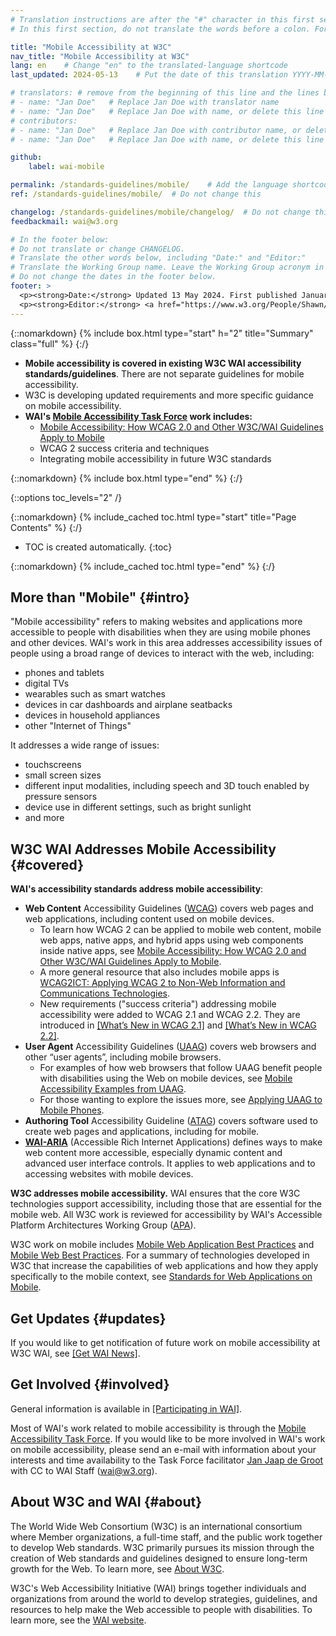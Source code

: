 ```yaml
---
# Translation instructions are after the "#" character in this first section. They are comments that do not show up in the web page. You do not need to translate the instructions after "#".
# In this first section, do not translate the words before a colon. For example, do not translate "title:". Do translate the text after "title:"

title: "Mobile Accessibility at W3C"
nav_title: "Mobile Accessibility at W3C"
lang: en    # Change "en" to the translated-language shortcode
last_updated: 2024-05-13    # Put the date of this translation YYYY-MM-DD (with month in the middle)

# translators: # remove from the beginning of this line and the lines below: "# " (the hash sign and the space)
# - name: "Jan Doe"   # Replace Jan Doe with translator name
# - name: "Jan Doe"   # Replace Jan Doe with name, or delete this line if not multiple translators
# contributors:
# - name: "Jan Doe"   # Replace Jan Doe with contributor name, or delete this line if none
# - name: "Jan Doe"   # Replace Jan Doe with name, or delete this line if not multiple contributors

github:
    label: wai-mobile

permalink: /standards-guidelines/mobile/    # Add the language shortcode to the end, with no slash at the end. For example /path/to/file/fr
ref: /standards-guidelines/mobile/  # Do not change this

changelog: /standards-guidelines/mobile/changelog/  # Do not change this
feedbackmail: wai@w3.org

# In the footer below:
# Do not translate or change CHANGELOG.
# Translate the other words below, including "Date:" and "Editor:"
# Translate the Working Group name. Leave the Working Group acronym in English.
# Do not change the dates in the footer below.
footer: >
  <p><strong>Date:</strong> Updated 13 May 2024. First published January 2008. CHANGELOG.</p>
  <p><strong>Editor:</strong> <a href="https://www.w3.org/People/Shawn/">Shawn Lawton Henry</a>.</p>
---
```


{::nomarkdown}
{% include box.html type="start" h="2" title="Summary" class="full" %}
{:/}

-   **Mobile accessibility is covered in existing W3C WAI accessibility standards/guidelines**. There are not separate guidelines for mobile accessibility.
-   W3C is developing updated requirements and more specific guidance on mobile accessibility.
-   **WAI's [Mobile Accessibility Task Force](https://www.w3.org/WAI/GL/mobile-a11y-tf/) work includes:**
    -   [Mobile Accessibility: How WCAG 2.0 and Other W3C/WAI Guidelines Apply to Mobile](https://www.w3.org/TR/mobile-accessibility-mapping/)
    -   WCAG 2 success criteria and techniques
    -   Integrating mobile accessibility in future W3C standards

{::nomarkdown}
{% include box.html type="end" %}
{:/}


{::options toc_levels="2" /}

{::nomarkdown}
{% include_cached toc.html type="start" title="Page Contents" %}
{:/}

-   TOC is created automatically.
{:toc}

{::nomarkdown}
{% include_cached toc.html type="end" %}
{:/}

## More than "Mobile" {#intro}

"Mobile accessibility" refers to making websites and applications more accessible to people with disabilities when they are using mobile phones and other devices. WAI's work in this area addresses accessibility issues of people using a broad range of devices to interact with the web, including:

-   phones and tablets
-   digital TVs
-   wearables such as smart watches
-   devices in car dashboards and airplane seatbacks
-   devices in household appliances
-   other "Internet of Things"

It addresses a wide range of issues:

-   touchscreens
-   small screen sizes
-   different input modalities, including speech and 3D touch enabled by
    pressure sensors
-   device use in different settings, such as bright sunlight
-   and more

## W3C WAI Addresses Mobile Accessibility {#covered}

**WAI's accessibility standards address mobile accessibility**:

-   **Web Content** Accessibility Guidelines ([WCAG](/standards-guidelines/wcag/)) covers web pages and web applications, including content used on mobile devices.
    -   To learn how WCAG 2 can be applied to mobile web content, mobile web apps, native apps, and hybrid apps using web components inside native apps, see [Mobile Accessibility: How WCAG 2.0 and Other W3C/WAI Guidelines Apply to Mobile](https://www.w3.org/TR/mobile-accessibility-mapping/).
    -   A more general resource that also includes mobile apps is [WCAG2ICT: Applying WCAG 2 to Non-Web Information and Communications Technologies](/standards-guidelines/wcag/non-web-ict/).
    -   New requirements ("success criteria") addressing mobile accessibility were added to WCAG 2.1 and WCAG 2.2. They are introduced in [[What’s New in WCAG 2.1]](/standards-guidelines/wcag/new-in-21/) and [[What’s New in WCAG 2.2]](/standards-guidelines/wcag/new-in-22/).
-   **User Agent** Accessibility Guidelines ([UAAG](/standards-guidelines/uaag/)) covers web browsers and other “user agents”, including mobile browsers.
    -   For examples of how web browsers that follow UAAG benefit people with disabilities using the Web on mobile devices, see [Mobile Accessibility Examples from UAAG](https://www.w3.org/TR/IMPLEMENTING-UAAG20/mobile).
    -   For those wanting to explore the issues more, see [Applying UAAG to Mobile Phones](https://www.w3.org/WAI/UA/work/wiki/Applying_UAAG_to_Mobile_Phones).
-   **Authoring Tool** Accessibility Guideline ([ATAG](/standards-guidelines/atag/)) covers software used to create web pages and applications, including for mobile.
-   **[WAI-ARIA](/standards-guidelines/aria/)** (Accessible Rich Internet Applications) defines ways to make web content more accessible, especially dynamic content and advanced user interface controls. It applies to web applications and to accessing websites with mobile devices.

**W3C addresses mobile accessibility.** WAI ensures that the core W3C technologies support accessibility, including those that are essential for the mobile web. All W3C work is reviewed for accessibility by WAI's Accessible Platform Architectures Working Group ([APA](https://www.w3.org/WAI/APA/)).

W3C work on mobile includes [Mobile Web Application Best Practices](https://www.w3.org/TR/mwabp/) and [Mobile Web Best Practices](https://www.w3.org/TR/mobile-bp/). For a summary of technologies developed in W3C that increase the capabilities of web applications and how they apply specifically to the mobile context, see [Standards for Web Applications on Mobile](https://www.w3.org/Mobile/mobile-web-app-state/).

## Get Updates {#updates}

If you would like to get notification of future work on mobile accessibility at W3C WAI, see [[Get WAI News]](/news/subscribe/).

## Get Involved {#involved}

General information is available in [[Participating in WAI]](/about/participating/).

Most of WAI's work related to mobile accessibility is through the [Mobile Accessibility Task Force](https://www.w3.org/WAI/GL/mobile-a11y-tf/). If you would like to be more involved in WAI's work on mobile accessibility, please send an e-mail with information about your interests and time availability to the Task Force facilitator [Jan Jaap de Groot](mailto:janjaap@abra.nl?cc=wai@w3.org,ran@w3.org,kevin@w3.org&subject=Mobile%20Accessibility%20Task%20Force%20Enquiry) with CC to WAI Staff (wai@w3.org).

## About W3C and WAI {#about}

The World Wide Web Consortium (W3C) is an international consortium where Member organizations, a full-time staff, and the public work together to develop Web standards. W3C primarily pursues its mission through the creation of Web standards and guidelines designed to ensure long-term growth for the Web. To learn more, see [About W3C](https://www.w3.org/about/).

W3C's Web Accessibility Initiative (WAI) brings together individuals and organizations from around the world to develop strategies, guidelines, and resources to help make the Web accessible to people with disabilities. To learn more, see the [WAI website](https://www.w3.org/WAI/).
